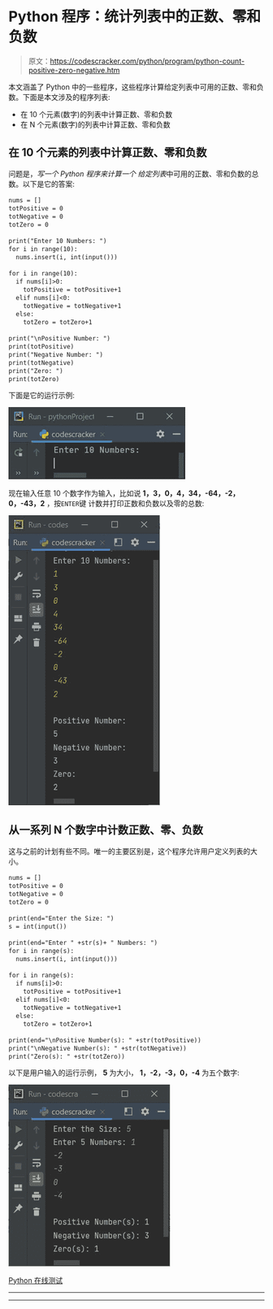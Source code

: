 # Python 程序：统计列表中的正数、零和负数

> 原文：<https://codescracker.com/python/program/python-count-positive-zero-negative.htm>

本文涵盖了 Python 中的一些程序，这些程序计算给定列表中可用的正数、零和负数。下面是本文涉及的程序列表:

*   在 10 个元素(数字)的列表中计算正数、零和负数
*   在 N 个元素(数字)的列表中计算正数、零和负数

## 在 10 个元素的列表中计算正数、零和负数

问题是，*写一个 Python 程序来计算一个 给定列表*中可用的正数、零和负数的总数。以下是它的答案:

```
nums = []
totPositive = 0
totNegative = 0
totZero = 0

print("Enter 10 Numbers: ")
for i in range(10):
  nums.insert(i, int(input()))

for i in range(10):
  if nums[i]>0:
    totPositive = totPositive+1
  elif nums[i]<0:
    totNegative = totNegative+1
  else:
    totZero = totZero+1

print("\nPositive Number: ")
print(totPositive)
print("Negative Number: ")
print(totNegative)
print("Zero: ")
print(totZero)
```

下面是它的运行示例:

![python count positive negative numbers in list](img/15741477bbe051c84110cbdde210531c.png)

现在输入任意 10 个数字作为输入，比如说 **1，3，0，4，34，-64，-2，0，-43，2** ，按`ENTER`键 计数并打印正数和负数以及零的总数:

![count positive negative numbers in list python](img/5e4f17160225e99b4b1cc66456e8d232.png)

## 从一系列 N 个数字中计数正数、零、负数

这与之前的计划有些不同。唯一的主要区别是，这个程序允许用户定义列表的大小。

```
nums = []
totPositive = 0
totNegative = 0
totZero = 0

print(end="Enter the Size: ")
s = int(input())

print(end="Enter " +str(s)+ " Numbers: ")
for i in range(s):
  nums.insert(i, int(input()))

for i in range(s):
  if nums[i]>0:
    totPositive = totPositive+1
  elif nums[i]<0:
    totNegative = totNegative+1
  else:
    totZero = totZero+1

print(end="\nPositive Number(s): " +str(totPositive))
print("\nNegative Number(s): " +str(totNegative))
print("Zero(s): " +str(totZero))
```

以下是用户输入的运行示例， **5** 为大小， **1，-2，-3，0，-4** 为五个数字:

![python count positive negative zero](img/c6b0159dbd0bdce120ec2158a69c82ae.png)

[Python 在线测试](/exam/showtest.php?subid=10)

* * *

* * *